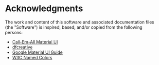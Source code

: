 # Acknowledgments

The work and content of this software and associated documentation files (the "Software")
is inspired, based, and/or copied from the following persons:

- [Call-Em-All Material UI](https://github.com/callemall/material-ui)
- [dfcreative](https://github.com/colorjs/color-name)
- [Google Material UI Guide](https://material.io/)
- [W3C Named Colors](http://dev.w3.org/csswg/css-color/#named-colors)
